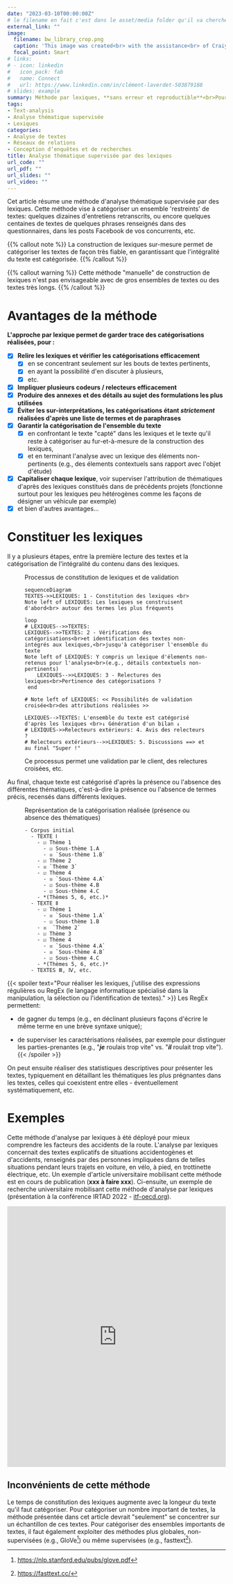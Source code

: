```yaml
---
date: "2023-03-10T00:00:00Z"
# le filename en fait c'est dans le asset/media folder qu'il va chercher l'image !
external_link: ""
image:
  filename: bw_library_crop.png
  caption: 'This image was created<br> with the assistance<br> of Craiyon.com'
  focal_point: Smart
# links:
# - icon: linkedin
#   icon_pack: fab
#   name: Connect
#   url: https://www.linkedin.com/in/clément-laverdet-503879188
# slides: example
summary: Méthode par lexiques, **sans erreur et reproductible**<br>Pour analyser de petits ensembles de texte efficacement
tags:
- Text-analysis
- Analyse thématique supervisée
- Lexiques
categories: 
- Analyse de textes
- Réseaux de relations
- Conception d’enquêtes et de recherches
title: Analyse thématique supervisée par des lexiques
url_code: ""
url_pdf: ""
url_slides: ""
url_video: ""
---
```

<!--Les textes sont généralement constitués de plusieurs thématiques. L'analyse thématique vise notamment à identifier ces thématiques et à caractériser la composition d'un ensemble de textes (présence ou absence des différentes thématiques).-->


Cet article résume une méthode d'analyse thématique supervisée par des lexiques. Cette méthode vise à catégoriser un ensemble 'restreints' de textes: quelques dizaines d'entretiens retranscrits, ou encore quelques centaines de textes de quelques phrases renseignés dans des questionnaires, dans les posts Facebook de vos concurrents, etc.

{{% callout note %}}
La construction de lexiques sur-mesure permet de catégoriser les textes de façon très fiable, en garantissant que l'intégralité du texte est catégorisée. 
{{% /callout %}}

{{% callout warning %}}
Cette méthode "manuelle" de construction de lexiques n'est pas envisageable avec de gros ensembles de textes ou des textes très longs.
{{% /callout %}}


# Avantages de la méthode
**L'approche par lexique permet de garder trace des catégorisations réalisées, pour :**

- [x] **Relire les lexiques et vérifier les catégorisations efficacement** 
    - [x] en se concentrant seulement sur les bouts de textes pertinents,
    - [x] en ayant la possibilité d'en discuter à plusieurs,
    - [x] etc.
- [x] **Impliquer plusieurs codeurs / relecteurs efficacement**
- [x] **Produire des annexes et des détails au sujet des formulations les plus utilisées**
- [x] **Éviter les sur-interprétations, les catégorisations étant *strictement* réalisées d'après une liste de termes et de paraphrases**
- [x] **Garantir la catégorisation de l'ensemble du texte**
    - [x] en confrontant le texte "capté" dans les lexiques et le texte qu'il reste à catégoriser au fur-et-à-mesure de la construction des lexiques,
    - [x] et en terminant l'analyse avec un lexique des éléments non-pertinents (e.g., des élements contextuels sans rapport avec l'objet d'étude)
- [x] **Capitaliser chaque lexique**, voir superviser l'attribution de thématiques d'après des lexiques constitués dans de précédents projets (fonctionne surtout pour les lexiques peu hétérogènes comme les façons de désigner un véhicule par exemple)
- [x] et bien d'autres avantages...

# Constituer les lexiques
Il y a plusieurs étapes, entre la première lecture des textes et la catégorisation de l'intégralité du contenu dans des lexiques.


<figure> <figcaption> Processus de constitution de lexiques et de validation </figcaption>

```mermaid
sequenceDiagram 
TEXTES->>LEXIQUES: 1 - Constitution des lexiques <br>
Note left of LEXIQUES: Les lexiques se construisent d'abord<br> autour des termes les plus fréquents

loop
# LEXIQUES-->>TEXTES: 
LEXIQUES-->>TEXTES: 2 - Vérifications des catégorisations<br>et identification des textes non-intégrés aux lexiques,<br>jusqu'à catégoriser l'ensemble du texte  
Note left of LEXIQUES: Y compris un lexique d'élements non-retenus pour l'analyse<br>(e.g., détails contextuels non-pertinents) 
    LEXIQUES-->>LEXIQUES: 3 - Relectures des lexiques<br>Pertinence des catégorisations ?
 end

# Note left of LEXIQUES: << Possibilités de validation croisée<br>des attributions réalisées >>

LEXIQUES-->TEXTES: L'ensemble du texte est catégorisé d'après les lexiques <br>↓ Génération d'un bilan ↓
# LEXIQUES->>Relecteurs extérieurs: 4. Avis des relecteurs ?
# Relecteurs extérieurs-->>LEXIQUES: 5. Discussions ==> et au final "Super !"
```
<figcaption> Ce processus permet une validation par le client, des relectures croisées, etc. </figcaption>
</figure>

Au final, chaque texte est catégorisé d'après la présence ou l'absence des différentes thématiques, c'est-à-dire la présence ou l'absence de termes précis, recensés dans différents lexiques. 

<figure> <figcaption> Représentation de la catégorisation réalisée (présence ou absence des thématiques) </figcaption>

```markmap
- Corpus initial
  - TEXTE Ⅰ
    - ☑ Thème 1
      - ☑ Sous-thème 1.A
      - ☒ `Sous-thème 1.B`
    - ☑ Thème 2
    - ☒ `Thème 3`
    - ☑ Thème 4
      - ☒ `Sous-thème 4.A`
      - ☑ Sous-thème 4.B
      - ☑ Sous-thème 4.C
    - *(Thèmes 5, 6, etc.)*
  - TEXTE Ⅱ
    - ☑ Thème 1
      - ☒ `Sous-thème 1.A`
      - ☑ Sous-thème 1.B
    - ☒  `Thème 2`
    - ☑ Thème 3
    - ☑ Thème 4
      - ☒ `Sous-thème 4.A`
      - ☒ `Sous-thème 4.B`
      - ☑ Sous-thème 4.C
    - *(Thèmes 5, 6, etc.)*
  - TEXTES Ⅲ, Ⅳ, etc.
```

</figure>

{{< spoiler text="Pour réaliser les lexiques, j'utilise des expressions régulières ou RegEx (le langage informatique spécialisé dans la manipulation, la sélection ou l'identification de textes)." >}}
Les RegEx permettent:

- de gagner du temps (e.g., en déclinant plusieurs façons d'écrire le même terme en une brève syntaxe unique);

- de superviser les caractérisations réalisées, par exemple pour distinguer les parties-prenantes (e.g., "***je*** roulais trop vite" vs. "***il*** roulait trop vite").
{{< /spoiler >}}


On peut ensuite réaliser des statistiques descriptives pour présenter les textes, typiquement en détaillant les thématiques les plus prégnantes dans les textes, celles qui coexistent entre elles - éventuellement systématiquement, etc. 

# Exemples
Cette méthode d'analyse par lexiques à été déployé pour mieux comprendre les facteurs des accidents de la route. L'analyse par lexiques concernait des textes explicatifs de situations accidentogènes et d'accidents, renseignés par des personnes impliquées dans de telles situations pendant leurs trajets en voiture, en vélo, à pied, en trottinette électrique, etc. Un exemple d'article universitaire mobilisant cette méthode est en cours de publication (**xxx à faire xxx**). Ci-ensuite, un exemple de recherche universitaire mobilisant cette méthode d'analyse par lexiques (présentation à la conférence IRTAD 2022 - [itf-oecd.org](https://www.itf-oecd.org/7th-irtad-conference-better-road-safety-data-better-safety-outcomes)). 

<embed src= "https://www.itf-oecd.org/sites/default/files/repositories/typology_of_risky_situations.pdf"  type="application/pdf" width="100%" height="600px" />

## Inconvénients de cette méthode
Le temps de constitution des lexiques augmente avec la longeur du texte qu'il faut catégoriser. Pour catégoriser un nombre important de textes, la méthode présentée dans cet article devrait "seulement" se concentrer sur un échantillon de ces textes. Pour catégoriser des ensembles importants de textes, il faut également exploiter des méthodes plus globales, non-supervisées (e.g., GloVe[^2]) ou même supervisées (e.g., fasttext[^1]). 

[^1]: https://fasttext.cc/

[^2]: https://nlp.stanford.edu/pubs/glove.pdf

